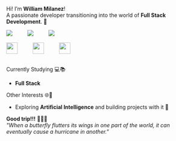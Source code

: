 Hi! I’m **William Milanez**! <br>
A passionate developer transitioning into the world of **Full Stack Development**. 🚀
<br>

<div class="links" style="display: flex; justify-content: left; align-items: center; gap: 40px;">
  <a href="https://www.linkedin.com/in/williammilanez/" target="_blank">
    <img src="https://img.shields.io/badge/-LinkedIn-0077B5?style=flat-square&logo=linkedin&logoColor=white" filter: brightness(2.5) transform: scale(1.1) font-weight: 700 style="transition: 0.5s ease;"/>
  </a>
  <a href="mailto:william.milanez@outlook.com" target="_blank">
    <img src="https://img.shields.io/badge/-E--mail-0078D4?style=flat-square&logo=microsoft-outlook&logoColor=white" style="transition: 0.5s ease;"/>
  </a>
  <a href="https://www.instagram.com/williammilanez/" target="_blank">
    <img src="https://img.shields.io/badge/-Instagram-E1306C?style=flat-square&logo=instagram&logoColor=white" style="transition: 0.5s ease;"/>
  </a>
</div>
<br>

<div style="display: flex; justify-content: left; align-items: center; gap: 40px;">
  <img src="https://github.com/user-attachments/assets/8de11631-928c-4976-91df-572f45992f99" width="30" height="30" />
  <img src="https://github.com/user-attachments/assets/8b2751d2-991b-461d-a176-92a8fb91c6bf" width="30" height="30" />
  <img src="https://github.com/user-attachments/assets/beb9ada4-a884-47cb-855d-13b32e2c6a39" width="30" height="30" />
</div>
<br>

Currently Studying 💻📚
- **Full Stack** 

Other Interests 🌐💭
- Exploring **Artificial Intelligence** and building projects with it 🤖

**Good trip!!!** 🍁🍂🍃 <br>
*"When a butterfly flutters its wings in one part of the world, it can eventually cause a hurricane in another."*
